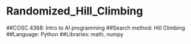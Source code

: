 # Randomized_Hill_Climbing
##COSC 4368: Intro to AI programming
##Search method: Hill Climbing
##Language: Python
##Libraries: math, numpy
